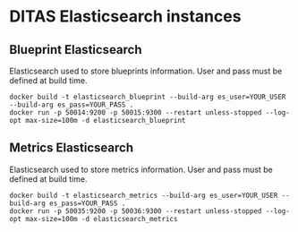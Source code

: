 # DITAS Elasticsearch instances

## Blueprint Elasticsearch
Elasticsearch used to store blueprints information. User and pass must be defined at build time.

```
docker build -t elasticsearch_blueprint --build-arg es_user=YOUR_USER --build-arg es_pass=YOUR_PASS .
docker run -p 50014:9200 -p 50015:9300 --restart unless-stopped --log-opt max-size=100m -d elasticsearch_blueprint
```

## Metrics Elasticsearch
Elasticsearch used to store metrics information. User and pass must be defined at build time.

```
docker build -t elasticsearch_metrics --build-arg es_user=YOUR_USER --build-arg es_pass=YOUR_PASS .
docker run -p 50035:9200 -p 50036:9300 --restart unless-stopped --log-opt max-size=100m -d elasticsearch_metrics
```